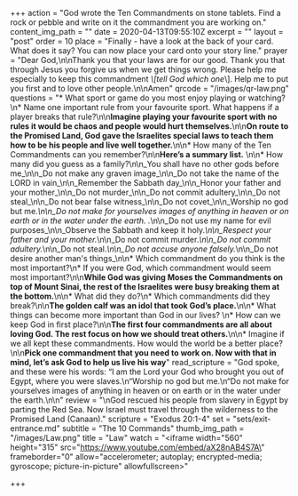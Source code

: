 +++
action = "God wrote the Ten Commandments on stone tablets. Find a rock or pebble and write on it the commandment you are working on."
content_img_path = ""
date = 2020-04-13T09:55:10Z
excerpt = ""
layout = "post"
order = 10
place = "Finally - have a look at the back of your card. What does it say? You can now place your card onto your story line."
prayer = "Dear God,\n\nThank you that your laws are for our good. Thank you that through Jesus you forgive us when we get things wrong. Please help me especially to keep this commandment _\\[tell God which one_\\]. Help me to put you first and to love other people.\n\nAmen"
qrcode = "/images/qr-law.png"
questions = "* What sport or game do you most enjoy playing or watching?\n* Name one important rule from your favourite sport. What happens if a player breaks that rule?\n\n**Imagine playing your favourite sport with no rules it would be chaos and people would hurt themselves.**\n\n**On route to the Promised Land, God gave the Israelites special laws to teach them how to be his people and live well together.**\n\n* How many of the Ten Commandments can you remember?\n\n**Here’s a summary list.** \n\n* How many did you guess as a family?\n\n_You shall have no other gods before me_\n\n_Do not make any graven image_\n\n_Do not take the name of the LORD in vain_\n\n_Remember the Sabbath day_\n\n_Honor your father and your mother_\n\n_Do not murder_\n\n_Do not commit adultery_\n\n_Do not steal_\n\n_Do not bear false witness_\n\n_Do not covet_\n\n_Worship no god but me._\n\n_Do not make for yourselves images of anything in heaven or on earth or in the water under the earth. ._\n\n_Do not use my name for evil purposes_\n\n_Observe the Sabbath and keep it holy._\n\n_Respect your father and your mother._\n\n_Do not commit murder._\n\n_Do not commit adultery._\n\n_Do not steal._\n\n_Do not accuse anyone falsely._\n\n_Do not desire another man's things_\n\n* Which commandment do you think is the most important?\n* If you were God, which commandment would seem most important?\n\n**While God was giving Moses the Commandments on top of Mount Sinai, the rest of the Israelites were busy breaking them at the bottom.**\n\n* What did they do?\n* Which commandments did they break?\n\n**The golden calf was an idol that took God’s place.**\n\n* What things can become more important than God in our lives? \n* How can we keep God in first place?\n\n**The first four commandments are all about loving God. The rest focus on how we should treat others.**\n\n* Imagine if we all kept these commandments. How would the world be a better place?\n\n**Pick one commandment that you need to work on. Now with that in mind, let’s ask God to help us live his way**"
read_scripture = "God spoke, and these were his words: “I am the Lord your God who brought you out of Egypt, where you were slaves.\n“Worship no god but me.\n“Do not make for yourselves images of anything in heaven or on earth or in the water under the earth.\n\n"
review = "\nGod rescued his people from slavery in Egypt by parting the Red Sea. Now Israel must travel through the wilderness to the Promised Land (Canaan)."
scripture = "Exodus 20:1-4"
set = "sets/exit-entrance.md"
subtitle = "The 10 Commands"
thumb_img_path = "/images/Law.png"
title = "Law"
watch = "<iframe width=\"560\" height=\"315\" src=\"https://www.youtube.com/embed/aX28nAB4S7A\" frameborder=\"0\" allow=\"accelerometer; autoplay; encrypted-media; gyroscope; picture-in-picture\" allowfullscreen></iframe>"

+++
